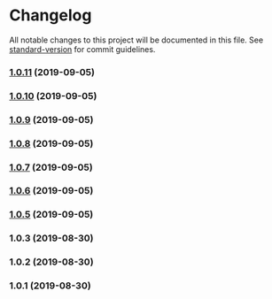 # Changelog

All notable changes to this project will be documented in this file. See [standard-version](https://github.com/conventional-changelog/standard-version) for commit guidelines.

### [1.0.11](https://github.com/vithalreddy/cloud-detect-js/compare/v1.0.10...v1.0.11) (2019-09-05)



### [1.0.10](https://github.com/vithalreddy/cloud-detect-js/compare/v1.0.9...v1.0.10) (2019-09-05)



### [1.0.9](https://github.com/vithalreddy/cloud-detect-js/compare/v1.0.8...v1.0.9) (2019-09-05)



### [1.0.8](https://github.com/vithalreddy/cloud-detect-js/compare/v1.0.7...v1.0.8) (2019-09-05)



### [1.0.7](https://github.com/vithalreddy/cloud-detect-js/compare/v1.0.6...v1.0.7) (2019-09-05)



### [1.0.6](https://github.com/vithalreddy/cloud-detect-js/compare/v1.0.5...v1.0.6) (2019-09-05)



### [1.0.5](https://github.com/vithalreddy/cloud-detect-js/compare/v1.0.3...v1.0.5) (2019-09-05)



### 1.0.3 (2019-08-30)



### 1.0.2 (2019-08-30)



### 1.0.1 (2019-08-30)
